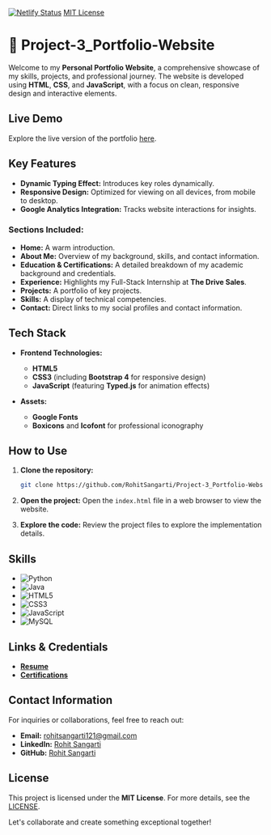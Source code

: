 [![Netlify Status](https://api.netlify.com/api/v1/badges/13566302-c5cb-4f90-afc1-7e3111b078e5/deploy-status)](https://rohithportfoliowebsite.netlify.app/) [MIT License](https://img.shields.io/badge/License-MIT-blue.svg)
# 🌟 Project-3_Portfolio-Website

Welcome to my **Personal Portfolio Website**, a comprehensive showcase of my skills, projects, and professional journey. The website is developed using **HTML**, **CSS**, and **JavaScript**, with a focus on clean, responsive design and interactive elements.

## Live Demo

Explore the live version of the portfolio [here](https://rohithportfoliowebsite.netlify.app/).

## Key Features

- **Dynamic Typing Effect:** Introduces key roles dynamically.
- **Responsive Design:** Optimized for viewing on all devices, from mobile to desktop.
- **Google Analytics Integration:** Tracks website interactions for insights.

### Sections Included:

- **Home:** A warm introduction.
- **About Me:** Overview of my background, skills, and contact information.
- **Education & Certifications:** A detailed breakdown of my academic background and credentials.
- **Experience:** Highlights my Full-Stack Internship at **The Drive Sales**.
- **Projects:** A portfolio of key projects.
- **Skills:** A display of technical competencies.
- **Contact:** Direct links to my social profiles and contact information.

## Tech Stack

- **Frontend Technologies:**
  - **HTML5**
  - **CSS3** (including **Bootstrap 4** for responsive design)
  - **JavaScript** (featuring **Typed.js** for animation effects)

- **Assets:**
  - **Google Fonts**
  - **Boxicons** and **Icofont** for professional iconography

## How to Use

1. **Clone the repository:**
   ```bash
   git clone https://github.com/RohitSangarti/Project-3_Portfolio-Website.git
   ```

2. **Open the project:**
   Open the `index.html` file in a web browser to view the website.

3. **Explore the code:**
   Review the project files to explore the implementation details.

## Skills

- ![Python](https://img.shields.io/badge/Python-3776AB?style=for-the-badge&logo=python&logoColor=white)
- ![Java](https://img.shields.io/badge/Java-007396?style=for-the-badge&logo=java&logoColor=white)
- ![HTML5](https://img.shields.io/badge/HTML5-E34F26?style=for-the-badge&logo=html5&logoColor=white)
- ![CSS3](https://img.shields.io/badge/CSS3-1572B6?style=for-the-badge&logo=css3&logoColor=white)
- ![JavaScript](https://img.shields.io/badge/JavaScript-F7DF1E?style=for-the-badge&logo=javascript&logoColor=black)
- ![MySQL](https://img.shields.io/badge/MySQL-4479A1?style=for-the-badge&logo=mysql&logoColor=white)

## Links & Credentials

- **[Resume](https://drive.google.com/file/d/1jLIWrqboDRbo-gC_MzSrQOuwdeu0ToRM/view?usp=sharing)**
- **[Certifications](https://drive.google.com/file/d/1xU2dxY0BurNTLz4fV0mCzrTa4AFSAr4_/view?usp=sharing)**

## Contact Information

For inquiries or collaborations, feel free to reach out:

- **Email:** [rohitsangarti121@gmail.com](mailto:rohitsangarti121@gmail.com)
- **LinkedIn:** [Rohit Sangarti](https://www.linkedin.com/in/rohit-sangarti-0a85a8250/)
- **GitHub:** [Rohit Sangarti](https://github.com/RohitSangarti)

## License

This project is licensed under the **MIT License**. For more details, see the [LICENSE](https://bootstrapmade.com/license/).

Let's collaborate and create something exceptional together!
